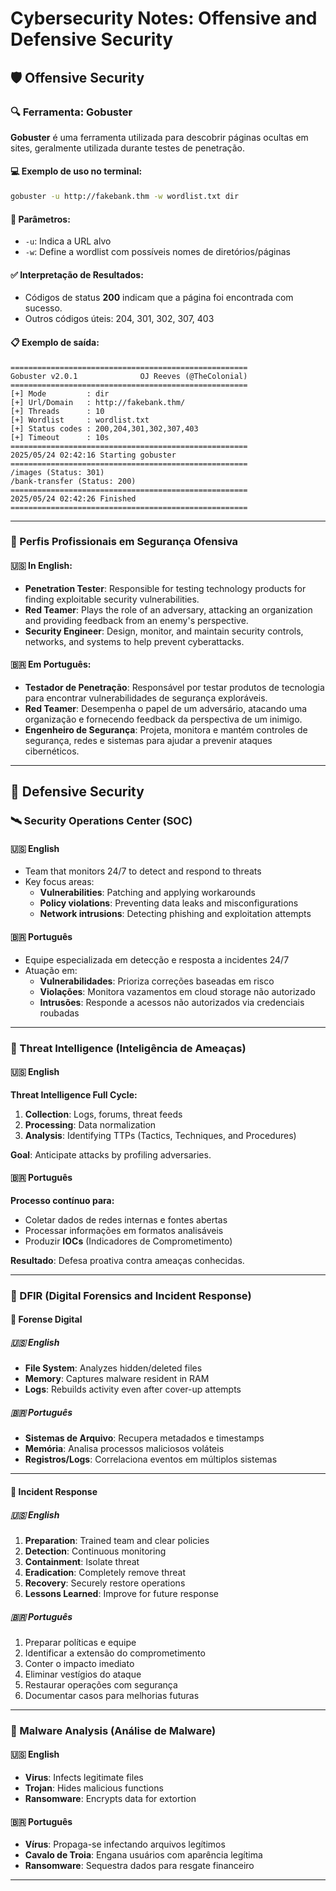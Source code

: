 
# Cybersecurity Notes: Offensive and Defensive Security

## 🛡️ Offensive Security

### 🔍 Ferramenta: Gobuster

**Gobuster** é uma ferramenta utilizada para descobrir páginas ocultas em sites, geralmente utilizada durante testes de penetração.

#### 💻 Exemplo de uso no terminal:

```bash
gobuster -u http://fakebank.thm -w wordlist.txt dir
```

#### 🔑 Parâmetros:

- `-u`: Indica a URL alvo
- `-w`: Define a wordlist com possíveis nomes de diretórios/páginas

#### ✅ Interpretação de Resultados:

- Códigos de status **200** indicam que a página foi encontrada com sucesso.
- Outros códigos úteis: 204, 301, 302, 307, 403

#### 📋 Exemplo de saída:

```
=====================================================
Gobuster v2.0.1              OJ Reeves (@TheColonial)
=====================================================
[+] Mode         : dir
[+] Url/Domain   : http://fakebank.thm/
[+] Threads      : 10
[+] Wordlist     : wordlist.txt
[+] Status codes : 200,204,301,302,307,403
[+] Timeout      : 10s
=====================================================
2025/05/24 02:42:16 Starting gobuster
=====================================================
/images (Status: 301)
/bank-transfer (Status: 200)
=====================================================
2025/05/24 02:42:26 Finished
=====================================================
```

---

### 👥 Perfis Profissionais em Segurança Ofensiva

#### 🇺🇸 In English:

- **Penetration Tester**: Responsible for testing technology products for finding exploitable security vulnerabilities.
- **Red Teamer**: Plays the role of an adversary, attacking an organization and providing feedback from an enemy's perspective.
- **Security Engineer**: Design, monitor, and maintain security controls, networks, and systems to help prevent cyberattacks.

#### 🇧🇷 Em Português:

- **Testador de Penetração**: Responsável por testar produtos de tecnologia para encontrar vulnerabilidades de segurança exploráveis.
- **Red Teamer**: Desempenha o papel de um adversário, atacando uma organização e fornecendo feedback da perspectiva de um inimigo.
- **Engenheiro de Segurança**: Projeta, monitora e mantém controles de segurança, redes e sistemas para ajudar a prevenir ataques cibernéticos.

---

## 🔐 Defensive Security

### 🛰️ Security Operations Center (SOC)

#### 🇺🇸 English

- Team that monitors 24/7 to detect and respond to threats
- Key focus areas:
  - **Vulnerabilities**: Patching and applying workarounds
  - **Policy violations**: Preventing data leaks and misconfigurations
  - **Network intrusions**: Detecting phishing and exploitation attempts

#### 🇧🇷 Português

- Equipe especializada em detecção e resposta a incidentes 24/7
- Atuação em:
  - **Vulnerabilidades**: Prioriza correções baseadas em risco
  - **Violações**: Monitora vazamentos em cloud storage não autorizado
  - **Intrusões**: Responde a acessos não autorizados via credenciais roubadas

---

### 📡 Threat Intelligence (Inteligência de Ameaças)

#### 🇺🇸 English

**Threat Intelligence Full Cycle:**

1. **Collection**: Logs, forums, threat feeds
2. **Processing**: Data normalization
3. **Analysis**: Identifying TTPs (Tactics, Techniques, and Procedures)

**Goal**: Anticipate attacks by profiling adversaries.

#### 🇧🇷 Português

**Processo contínuo para:**

- Coletar dados de redes internas e fontes abertas
- Processar informações em formatos analisáveis
- Produzir **IOCs** (Indicadores de Comprometimento)

**Resultado**: Defesa proativa contra ameaças conhecidas.

---

### 🔎 DFIR (Digital Forensics and Incident Response)

#### 📁 Forense Digital

##### 🇺🇸 English

- **File System**: Analyzes hidden/deleted files
- **Memory**: Captures malware resident in RAM
- **Logs**: Rebuilds activity even after cover-up attempts

##### 🇧🇷 Português

- **Sistemas de Arquivo**: Recupera metadados e timestamps
- **Memória**: Analisa processos maliciosos voláteis
- **Registros/Logs**: Correlaciona eventos em múltiplos sistemas

---

#### 🚨 Incident Response

##### 🇺🇸 English

1. **Preparation**: Trained team and clear policies
2. **Detection**: Continuous monitoring
3. **Containment**: Isolate threat
4. **Eradication**: Completely remove threat
5. **Recovery**: Securely restore operations
6. **Lessons Learned**: Improve for future response

##### 🇧🇷 Português

1. Preparar políticas e equipe
2. Identificar a extensão do comprometimento
3. Conter o impacto imediato
4. Eliminar vestígios do ataque
5. Restaurar operações com segurança
6. Documentar casos para melhorias futuras

---

### 🧬 Malware Analysis (Análise de Malware)

#### 🇺🇸 English

- **Virus**: Infects legitimate files
- **Trojan**: Hides malicious functions
- **Ransomware**: Encrypts data for extortion

#### 🇧🇷 Português

- **Vírus**: Propaga-se infectando arquivos legítimos
- **Cavalo de Troia**: Engana usuários com aparência legítima
- **Ransomware**: Sequestra dados para resgate financeiro

---
